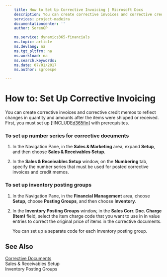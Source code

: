 ```yaml
---
    title: How to Set Up Corrective Invoicing | Microsoft Docs
    description: You can create corrective invoices and corrective credit memos to reflect changes in quantity and amounts after the items were shipped or received. First, you must set up [!INCLUDE[d365fin](includes/d365fin_md.md)] with prerequisites.
    services: project-madeira
    documentationcenter: ''
    author: SorenGP

    ms.service: dynamics365-financials
    ms.topic: article
    ms.devlang: na
    ms.tgt_pltfrm: na
    ms.workload: na
    ms.search.keywords:
    ms.date: 07/01/2017
    ms.author: sgroespe

---
```

# How to: Set Up Corrective Invoicing
You can create corrective invoices and corrective credit memos to reflect changes in quantity and amounts after the items were shipped or received. First, you must set up [!INCLUDE[d365fin](includes/d365fin_md.md)] with prerequisites.  
  
### To set up number series for corrective documents  
  
1.  In the Navigation Pane, in the **Sales & Marketing** area, expand **Setup**, and then choose **Sales & Receivables Setup**.  
  
2.  In the **Sales & Receivables Setup** window, on the **Numbering** tab, specify the number series that must be used for posted corrective invoices and credit memos.  
  
### To set up inventory posting groups  
  
1.  In the Navigation Pane, in the **Financial Management** area, choose **Setup**, choose **Posting Groups**, and then choose **Inventory**.  
  
2.  In the **Inventory Posting Groups** window, in the **Sales Corr. Doc. Charge (Item)** field, select the item charge code that you want to use in in value entries to correct the original price of items in the corrective documents.  
  
     You can set up a separate code for each inventory posting group.  
  
## See Also  
 [Corrective Documents](corrective-documents.md)   
 Sales & Receivables Setup   
 Inventory Posting Groups